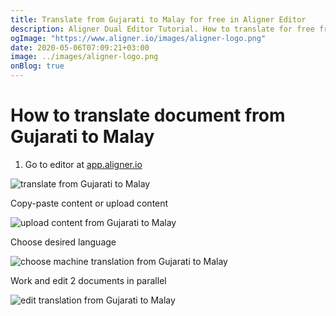 ```yaml
---
title: Translate from Gujarati to Malay for free in Aligner Editor
description: Aligner Dual Editor Tutorial. How to translate for free from Gujarati to Malay. Aligner is multilingual document management platform. 
ogImage: "https://www.aligner.io/images/aligner-logo.png"
date: 2020-05-06T07:09:21+03:00
image: ../images/aligner-logo.png
onBlog: true
---
```


# How to translate document from Gujarati to Malay

1. Go to editor at [app.aligner.io](https://app.aligner.io "Aligner App web page")

![translate from Gujarati to Malay](../aligner-blank-editor.png "translate from Gujarati to Malay")

Copy-paste content or upload content

![upload content from Gujarati to Malay](../aligner-uploaded-document.png "upload content from Gujarati to Malay")

Choose desired language

![choose machine translation from Gujarati to Malay](../aligner-language-dropdown.png "choose machine translation from Gujarati to Malay")

Work and edit 2 documents in parallel

![edit translation from Gujarati to Malay](../aligner-double-sitded-editor.png "edit translation from Gujarati to Malay")

